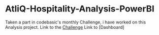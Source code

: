 # AtliQ-Hospitality-Analysis-PowerBI
Taken a part in codebasic's monthly Challenge, i have worked on this Analysis project.
Link to the [Challenge](https://codebasics.io/challenge/codebasics-resume-project-challenge)
Link to [Dashboard]
